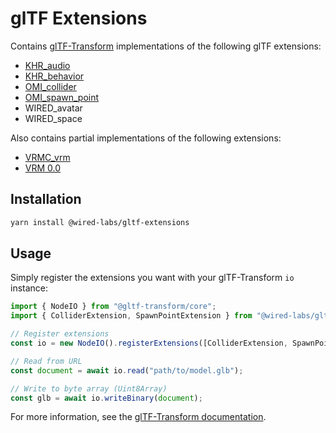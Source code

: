 # glTF Extensions

Contains [glTF-Transform](https://github.com/donmccurdy/glTF-Transform) implementations of the following glTF extensions:

- [KHR_audio](https://github.com/omigroup/gltf-extensions/tree/main/extensions/2.0/KHR_audio)
- [KHR_behavior](https://github.com/ux3d/glTF/tree/extensions/KHR_behavior/extensions/2.0/Khronos/KHR_behavior)
- [OMI_collider](https://github.com/omigroup/gltf-extensions/tree/main/extensions/2.0/OMI_collider)
- [OMI_spawn_point](https://github.com/omigroup/gltf-extensions/tree/main/extensions/2.0/OMI_spawn_point)
- WIRED_avatar
- WIRED_space

Also contains partial implementations of the following extensions:

- [VRMC_vrm](https://github.com/vrm-c/vrm-specification/tree/master/specification/VRMC_vrm-1.0)
- [VRM 0.0](https://github.com/vrm-c/vrm-specification/tree/master/specification/0.0)

## Installation

```bash
yarn install @wired-labs/gltf-extensions
```

## Usage

Simply register the extensions you want with your glTF-Transform `io` instance:

```typescript
import { NodeIO } from "@gltf-transform/core";
import { ColliderExtension, SpawnPointExtension } from "@wired-labs/gltf-extensions";

// Register extensions
const io = new NodeIO().registerExtensions([ColliderExtension, SpawnPointExtension]);

// Read from URL
const document = await io.read("path/to/model.glb");

// Write to byte array (Uint8Array)
const glb = await io.writeBinary(document);
```

For more information, see the [glTF-Transform documentation](https://gltf-transform.donmccurdy.com/).
